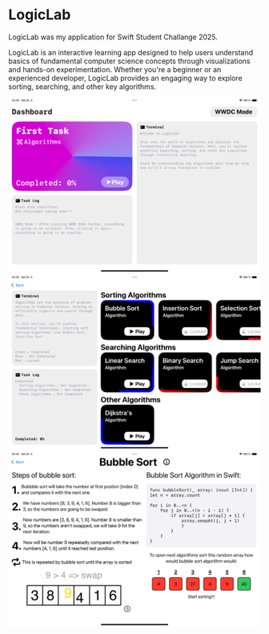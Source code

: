 # LogicLab

LogicLab was my application for Swift Student Challange 2025.

LogicLab is an interactive learning app designed to help users understand basics of fundamental computer science concepts through visualizations and hands-on experimentation. Whether you're a beginner or an experienced developer, LogicLab provides an engaging way to explore sorting, searching, and other key algorithms.

![Dashboard](/Screenshots/Screenshot1.png) ![Algorithms](/Screenshots/Screenshot2.png) ![Bubble Sort](/Screenshots/Screenshot3.png)

